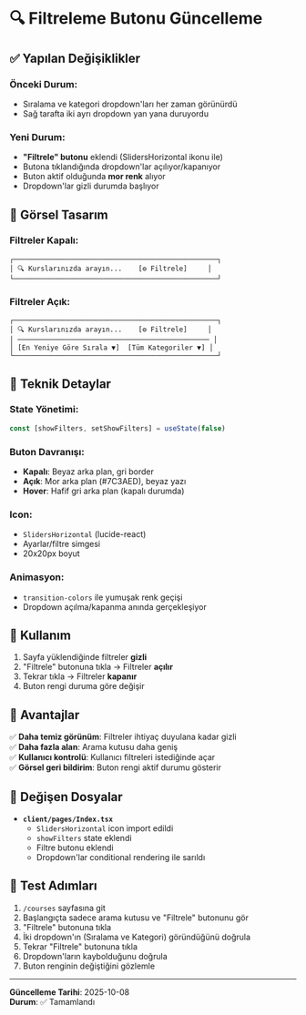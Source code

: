 # 🔍 Filtreleme Butonu Güncelleme

## ✅ Yapılan Değişiklikler

### Önceki Durum:
- Sıralama ve kategori dropdown'ları her zaman görünürdü
- Sağ tarafta iki ayrı dropdown yan yana duruyordu

### Yeni Durum:
- **"Filtrele" butonu** eklendi (SlidersHorizontal ikonu ile)
- Butona tıklandığında dropdown'lar açılıyor/kapanıyor
- Buton aktif olduğunda **mor renk** alıyor
- Dropdown'lar gizli durumda başlıyor

## 🎨 Görsel Tasarım

### Filtreler Kapalı:
```
┌──────────────────────────────────────────────────┐
│ 🔍 Kurslarınızda arayın...    [⚙️ Filtrele]     │
└──────────────────────────────────────────────────┘
```

### Filtreler Açık:
```
┌──────────────────────────────────────────────────┐
│ 🔍 Kurslarınızda arayın...    [⚙️ Filtrele]     │
│ ─────────────────────────────────────────────── │
│ [En Yeniye Göre Sırala ▼]  [Tüm Kategoriler ▼] │
└──────────────────────────────────────────────────┘
```

## 🔧 Teknik Detaylar

### State Yönetimi:
```typescript
const [showFilters, setShowFilters] = useState(false)
```

### Buton Davranışı:
- **Kapalı**: Beyaz arka plan, gri border
- **Açık**: Mor arka plan (#7C3AED), beyaz yazı
- **Hover**: Hafif gri arka plan (kapalı durumda)

### Icon:
- `SlidersHorizontal` (lucide-react)
- Ayarlar/filtre simgesi
- 20x20px boyut

### Animasyon:
- `transition-colors` ile yumuşak renk geçişi
- Dropdown açılma/kapanma anında gerçekleşiyor

## 📱 Kullanım

1. Sayfa yüklendiğinde filtreler **gizli**
2. "Filtrele" butonuna tıkla → Filtreler **açılır**
3. Tekrar tıkla → Filtreler **kapanır**
4. Buton rengi duruma göre değişir

## 🎯 Avantajlar

✅ **Daha temiz görünüm**: Filtreler ihtiyaç duyulana kadar gizli  
✅ **Daha fazla alan**: Arama kutusu daha geniş  
✅ **Kullanıcı kontrolü**: Kullanıcı filtreleri istediğinde açar  
✅ **Görsel geri bildirim**: Buton rengi aktif durumu gösterir  

## 🔄 Değişen Dosyalar

- **`client/pages/Index.tsx`**
  - `SlidersHorizontal` icon import edildi
  - `showFilters` state eklendi
  - Filtre butonu eklendi
  - Dropdown'lar conditional rendering ile sarıldı

## 🚀 Test Adımları

1. `/courses` sayfasına git
2. Başlangıçta sadece arama kutusu ve "Filtrele" butonunu gör
3. "Filtrele" butonuna tıkla
4. İki dropdown'ın (Sıralama ve Kategori) göründüğünü doğrula
5. Tekrar "Filtrele" butonuna tıkla
6. Dropdown'ların kaybolduğunu doğrula
7. Buton renginin değiştiğini gözlemle

---

**Güncelleme Tarihi**: 2025-10-08  
**Durum**: ✅ Tamamlandı
